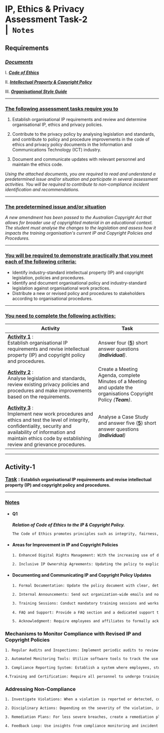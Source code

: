 # IP, Ethics & Privacy <br>Assessment Task-2<br> |&nbsp; `Notes`

## Requirements

### _<u>Documents</u>_

I. [_**Code of Ethics**_](https://github.com/Nathan-Bransby-NMT/Dual-Diploma-2024/blob/main/Semester-1/Apply-IP-Privacy-and-Ethics/Assessments/AT-2/Code%20of%20Ethics.docx)

II. [_**Intellectual Property & Copyright Policy**_](https://github.com/Nathan-Bransby-NMT/Dual-Diploma-2024/blob/main/Semester-1/Apply-IP-Privacy-and-Ethics/Assessments/AT-2/Intellectual%20Property%20and%20Copyright%20Policy.docx)

III. [_**Organisational Style Guide**_](https://github.com/Nathan-Bransby-NMT/Dual-Diploma-2024/blob/main/Semester-1/Apply-IP-Privacy-and-Ethics/Assessments/AT-2/Organisational%20Style%20Guide.docx)

---

### <u>**The following assessment tasks require you to**</u>

1. Establish organisational IP requirements and review and determine organisational IP, ethics and privacy policies.

2. Contribute to the privacy policy by analysing legislation and standards, and contribute to policy and procedure improvements in the code of ethics and privacy policy documents in the Information and Communications Technology (ICT) industry.

3. Document and communicate updates with relevant personnel and maintain the ethics code.  

_Using the attached documents, you are required to read and understand a predetermined issue and/or situation and participate in several assessment activities. You will be required to contribute to non-compliance incident identification and recommendations._

---

### <u>**The predetermined issue and/or situation**</u>

_A new amendment has been passed to the Australian Copyright Act that allows for broader use of copyrighted material in an educational context. The student must analyse the changes to the legislation and assess how it impacts the training organisation's current IP and Copyright Policies and Procedures._

---

### <u>**You will be required to demonstrate practically that you meet each of the following criteria:**</u>

- Identify industry-standard intellectual property (IP) and copyright legislation, policies and procedures.
- Identify and document organisational policy and industry-standard legislation against organisational work practices.
- Distribute a new or revised policy and procedures to stakeholders according to organisational procedures.

---

### <u>**You need to complete the following activities:**</u>

| Activity | Task |
|----------|------|
| <u>**Activity 1**</u> : <br> Establish organisational IP requirements and revise intellectual property (IP) and copyright policy and procedures. | Answer four (<u>**5**</u>) short answer questions _(**Individual**)_. |
| <u>**Activity 2**</u> : <br>Analyse legislation and standards, review existing privacy policies and procedures and make improvements based on the requirements. | Create a Meeting Agenda, complete Minutes of a Meeting and update the organisations Copyright Policy _(**Team**)_. |
| <u>**Activity 3**</u> : <br>Implement new work procedures and ethics and test the level of integrity, confidentiality, security and availability of information and maintain ethics code by establishing review and grievance procedures. | Analyse a Case Study and answer five (<u>**5**</u>) short answer questions _(**Individual**)_ |

---

## **Activity-1**

**<big><u>Task</u> :</big> Establish organisational IP requirements and revise intellectual property (IP) and copyright policy and procedures.**

---

### <u>Notes</u>

- #### Q1
  
  _**Relation of Code of Ethics to the IP & Copyright Policy.**_
  
  ```.txt
  The Code of Ethics promotes principles such as integrity, fairness, and respect, which are fundamental in establishing IP requirements. These ethical guidelines ensure that all personnel act honestly and transparently, respecting the IP rights of others and avoiding conflicts of interest. The emphasis on compliance with laws and regulations in the Code of Ethics supports adherence to copyright laws and IP protection measures outlined in the IP & Copyright Policy. This ethical framework fosters a culture of accountability and responsibility, ensuring that IP is managed and protected in a fair and lawful manner.
  ```

- #### Areas for Improvement in IP and Copyright Policies

  ```.txt
  1. Enhanced Digital Rights Management: With the increasing use of digital platforms, the policy should include robust guidelines for digital rights management to prevent unauthorized distribution and use of digital content. This ensures compliance with recent legislation on digital copyright protection.

  2. Inclusive IP Ownership Agreements: Updating the policy to explicitly address collaborative and remote work environments can ensure fair IP ownership agreements. This change reflects ethical practices of recognizing contributions from all involved parties, including remote workers and collaborators, thereby aligning with modern work dynamics and recent legislative updates on IP rights.
  ```

- #### Documenting and Communicating IP and Copyright Policy Updates

  ```.txt
  1. Formal Documentation: Update the policy document with clear, detailed explanations of the changes. Ensure the document is accessible in a central repository, such as the company intranet.

  2. Internal Announcements: Send out organization-wide emails and notifications detailing the updates, their implications, and the reasons behind them.

  3. Training Sessions: Conduct mandatory training sessions and workshops to educate staff, contractors, and students about the new policy changes.
 
  4. FAQ and Support: Provide a FAQ section and a dedicated support team or helpline to address questions and concerns about the updates.

  5. Acknowledgment: Require employees and affiliates to formally acknowledge their understanding and acceptance of the new policy.
  ```

### Mechanisms to Monitor Compliance with Revised IP and Copyright Policies

```.txt
1. Regular Audits and Inspections: Implement periodic audits to review compliance with IP and copyright policies. This involves checking documentation, usage logs, and other records to ensure adherence to policy guidelines.

2. Automated Monitoring Tools: Utilize software tools to track the use and distribution of digital content, ensuring it complies with the established policies. These tools can flag unauthorized usage or distribution of IP.

3. Compliance Reporting System: Establish a system where employees, students, and contractors can report potential violations anonymously. This encourages vigilance and accountability across the organization.

4.Training and Certification: Require all personnel to undergo training on IP and copyright policies regularly and pass a certification test. This ensures everyone is aware of their responsibilities and the consequences of non-compliance.
```

### Addressing Non-Compliance

```.txt
1. Investigate Violations: When a violation is reported or detected, conduct a thorough investigation to understand the scope and impact. This should be handled by a dedicated compliance team to ensure objectivity.

2. Disciplinary Actions: Depending on the severity of the violation, implement appropriate disciplinary measures, ranging from warnings and mandatory retraining to termination of employment or contracts. Ensure that these actions are documented and communicated as part of the compliance records.

3. Remediation Plans: For less severe breaches, create a remediation plan that includes additional training and closer monitoring to prevent future violations. This plan should be tailored to address the specific shortcomings that led to the non-compliance.

4. Feedback Loop: Use insights from compliance monitoring and incident investigations to continuously improve the IP and copyright policies. This feedback loop helps in adapting the policies to changing circumstances and emerging challenges.
```
